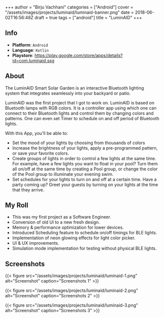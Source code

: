 +++
author = "Birju Vachhani"
categories = ["Android"]
cover = "/assets/images/projects/luminaid/luminaid-banner.png"
date = 2018-06-02T16:56:48Z
draft = true
tags = ["android"]
title = "LuminAID"
+++

## Info

- **Platform**:     `Android`
- **Language**:     `Kotlin`
- **Playstore**:    https://play.google.com/store/apps/details?id=com.luminaid.ssg

## About

The LuminAID Smart Solar Garden is an interactive Bluetooth lighting system that integrates seamlessly into your backyard or patio.

LuminAID was the first project that I got to work on. LuminAID is based on Bluetooth lamps with RGB colors. It is a controller app using which one can connect to their Bluetooth lights and control them by changing colors and patterns. One can even set Timer to schedule on and off period of Bluetooth lights.

With this App, you'll be able to:

* Set the mood of your lights by choosing from thousands of colors
* Increase the brightness of your lights, apply a pre-programmed pattern, or save your favorite colors.
* Create groups of lights in order to control a few lights at the same time. For example, have a few lights you want to float in your pool? Turn them all on/off at the same time by creating a Pool group, or change the color of the Pool group to illuminate your evening swim.
* Set schedules for your lights to turn on and off at a certain time. Have a party coming up? Greet your guests by turning on your lights at the time that they arrive.

## My Roll

- This was my first project as a Software Engineer. 
- Conversion of old UI to a new fresh design.
- Memory & performance optimization for lower devices.
- Introduced Scheduling feature to schedule on/off timings for BLE lights.
- Implementation of neon glowing effects for light color picker.
- UI & UX improvements.
- Simulation mode implementation for testing without physical BLE lights.

## Screenshots

{{< figure src="/assets/images/projects/luminaid/luminaid-1.png" alt="Screenshot" caption="Screenshots 1" >}}


{{< figure src="/assets/images/projects/luminaid/luminaid-2.png" alt="Screenshot" caption="Screenshots 2" >}}


{{< figure src="/assets/images/projects/luminaid/luminaid-3.png" alt="Screenshot" caption="Screenshots 3" >}}